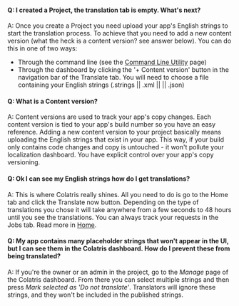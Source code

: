 #### Q: I created a Project, the translation tab is empty. What's next?

A: Once you create a Project you need upload your app's English strings to start the translation process. To achieve that you need to add a new content version (what the heck is a content version? see answer below).
You can do this in one of two ways:
 * Through the command line (see  the [Command Line Utility](https://dashboard.colatris.com/#/colatris/docs/02_iOS/03_The_command_line_utility) page)
 * Through the dashboard by clicking the '+ Content version' button in the navigation bar of the Translate tab.
You will need to choose a file containing your English strings (.strings || .xml || || .json)

#### Q: What is a Content version?

A: Content versions are used to track your app's copy changes. Each content version is tied to your app's build number so you have an easy reference. 
Adding a new content version to your project basically means uploading the English strings that exist in your app.
This way, if your build only contains code changes and copy is untouched - it won't pollute your localization dashboard. You have explicit control over your app's copy versioning. 

#### Q: Ok I can see my English strings how do I get translations?

A: This is where Colatris really shines. All you need to do is go to the Home tab and click the Translate now button. 
Depending on the type of translations you chose it will take anywhere from a few seconds to 48 hours until you see the translations.
You can always track your requests in the Jobs tab. Read more in [Home](https://dashboard.colatris.com/#/colatris/docs/01_Dashboard/03_Home).

#### Q: My app contains many placeholder strings that won't appear in the UI, but I can see them in the Colatris dashboard. How do I prevent these from being translated?

A: If you're the owner or an admin in the project, go to the _Manage_ page of the Colatris dashboard. From there you can select multiple strings and then press _Mark selected as 'Do not translate'_. Translators will ignore these strings, and they won't be included in the published strings.